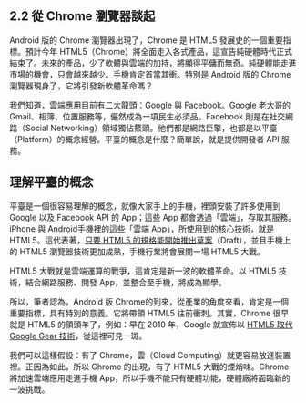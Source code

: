 ## 2.2 從 Chrome 瀏覽器談起

Android 版的 Chrome 瀏覽器出現了，Chrome 是 HTML5 發展史的一個重要指標。預計今年 HTML5（Chrome）將全面走入各式產品，這宣告純硬體時代正式結束了。未來的產品，少了軟體與雲端的加持，將顯得平傭而無奇。純硬體能走進市場的機會，只會越來越少。手機肯定首當其衝。特別是 Android 版的 Chrome 瀏覽器現身了，它將引發新軟體革命嗎？

我們知道，雲端應用目前有二大龍頭：Google 與 Facebook。Google 老大哥的 Gmail、相簿、位置服務等，儼然成為一項民生必須品。Facebook 則是在社交網路（Social Networking）領域獨佔鰲頭。他們都是網路巨擎，也都是以平臺（Platform）的概念經營。平臺的概念是什麼？簡單說，就是提供開發者 API 服務。

## 理解平臺的概念

平臺是一個很容易理解的概念，就像大家手上的手機，裡頭安裝了許多使用到 Google 以及 Facebook API 的 App；這些 App 都會透過「雲端」，存取其服務。iPhone 與 Android手機裡的這些「雲端 App」，所使用到的核心技術，就是 HTML5。這代表著，[只要 HTML5 的規格能開始推出草案][3]（Draft），並且手機上的 HTML5 瀏覽器技術更加成熟，手機行業將會展開一場 HTML5 大戰。

[3]: http://www.jollen.org/blog/2012/02/html5-evolution.html "該來的終於來了：HTML5大戰拉開序幕"

HTML5 大戰就是雲端運算的戰爭，這肯定是新一波的軟體革命。以 HTML5 技術，結合網路服務、開發 App，並整合至手機，將成為顯學。

所以，筆者認為，Android 版 Chrome的到來，從產業的角度來看，肯定是一個重要指標，具有特別的意義。它將帶領 HTML5 往前衝刺。其實，Chrome 很早就是 HTML5 的領頭羊了，例如：早在 2010 年，Google 就宣佈以 [HTML5 取代 Google Gear 技術][4]，從這裡可見一斑。

[4]: http://www.ithome.com.tw/itadm/article.php?c=66509 "Chrome 12將正式以HTML5取代Google Gear"

我們可以這樣假設：有了 Chrome，雲（Cloud Computing）就更容易放進裝置裡。正因為如此，所以 Chrome 的出現，有了 HTML5 大戰的煙焇味。Chrome 將加速雲端應用走進手機 App，所以手機不能只有硬體功能，硬體廠將面臨新的一波挑戰。
